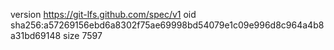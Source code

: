 version https://git-lfs.github.com/spec/v1
oid sha256:a57269156ebd6a8302f75ae69998bd54079e1c09e996d8c964a4b8a31bd69148
size 7597
